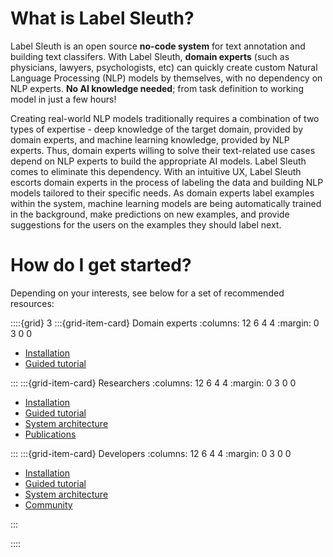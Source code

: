 # What is Label Sleuth?

Label Sleuth is an open source **no-code system** for text annotation and building text classifers. With Label Sleuth, **domain experts** (such as physicians, lawyers, psychologists, etc) can quickly create custom Natural Language Processing (NLP) models by themselves, with no dependency on NLP experts. **No AI knowledge needed**; from task definition to working model in just a few hours!

Creating real-world NLP models traditionally requires a combination of two types of expertise - deep knowledge of the target domain, provided by domain experts, and machine learning knowledge, provided by NLP experts. Thus, domain experts willing to solve their text-related use cases depend on NLP experts to build the appropriate AI models. Label Sleuth comes to eliminate this dependency. With an intuitive UX, Label Sleuth escorts domain experts in the process of labeling the data and building NLP models tailored to their specific needs. As domain experts label examples within the system, machine learning models are being automatically trained in the background, make predictions on new examples, and provide suggestions for the users on the examples they should label next.

#    How do I get started?

Depending on your interests, see below for a set of recommended resources:

::::{grid} 3
:::{grid-item-card}  Domain experts
:columns: 12 6 4 4
:margin: 0 3 0 0

- [Installation](installation)
- [Guided tutorial](tutorial)

:::
:::{grid-item-card}  Researchers
:columns: 12 6 4 4
:margin: 0 3 0 0

- [Installation](installation)
- [Guided tutorial](tutorial)
- [System architecture](dev/architecture)
- [Publications](../publications)

:::
:::{grid-item-card}  Developers
:columns: 12 6 4 4
:margin: 0 3 0 0

- [Installation](installation)
- [Guided tutorial](tutorial)
- [System architecture](dev/architecture)
- [Community](../community)

:::

::::
